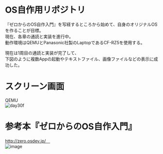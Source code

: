 # OS自作用リポジトリ <br>
『ゼロからのOS自作入門』を写経するところから始めて、自身のオリジナルOSを作ることが目標。<br>
現在、各章の通読と実装を進行中。<br>
動作環境はQEMUとPanasonic社製のLaptopであるCF-RZ5を使用する。<br>

現在は1周目の通読と実装が完了して、<br>
下図のように複数Appの起動やテキストファイル、画像ファイルなどの表示に成功した。<br>

# スクリーン画面<br>
QEMU<br>
![day30f](https://user-images.githubusercontent.com/74296872/175767987-5096a2de-d570-4afc-acb2-fee3510c57b8.png)

# 参考本『ゼロからのOS自作入門』
http://zero.osdev.jp/　<br>
![image](https://user-images.githubusercontent.com/74296872/173007556-5feaa90e-a987-4574-867c-3d0823655e1c.png)
